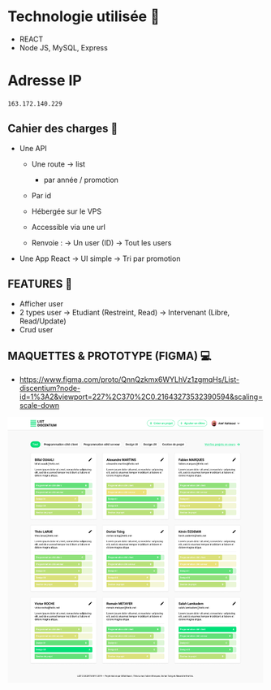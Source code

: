 
# Technologie utilisée :mushroom:


   * REACT
   * Node JS, MySQL, Express

# Adresse IP

   `163.172.140.229`


## Cahier des charges :scroll:

- Une API
    - Une route -> list
        - par année / promotion

    - Par id
    - Hébergée sur le VPS
    - Accessible via une url
    - Renvoie :
           -> Un user (ID)
           -> Tout les users

- Une App React
    -> UI simple
    -> Tri par promotion

## FEATURES :sunflower:

- Afficher user
- 2 types user
 -> Etudiant (Restreint, Read)
 -> Intervenant (Libre, Read/Update)
- Crud user

## MAQUETTES & PROTOTYPE (FIGMA) :computer:

- https://www.figma.com/proto/QnnQzkmx6WYLhVz1zgmqHs/List-discentium?node-id=1%3A2&viewport=227%2C370%2C0.21643273532390594&scaling=scale-down

![](/public/img/homepage.png)
